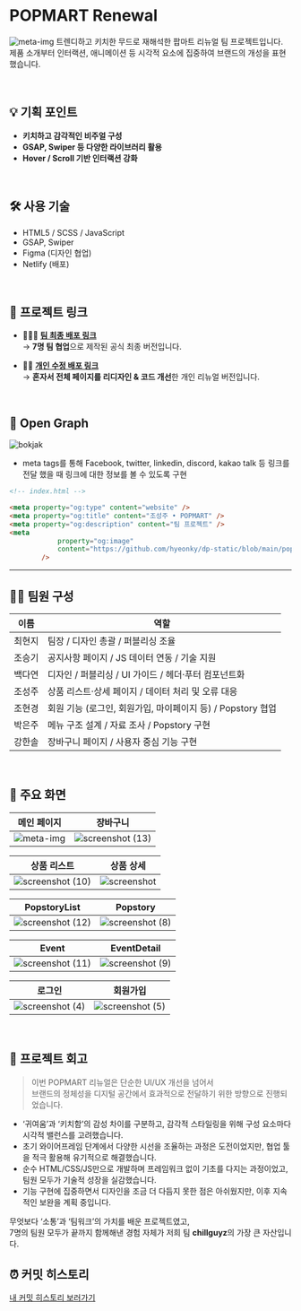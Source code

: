 # POPMART Renewal

 ![meta-img](https://github.com/user-attachments/assets/1397c005-a5ca-4443-8c1b-40866c98e754) 
트렌디하고 키치한 무드로 재해석한 팝마트 리뉴얼 팀 프로젝트입니다.  
제품 소개부터 인터랙션, 애니메이션 등 시각적 요소에 집중하여 브랜드의 개성을 표현했습니다.

<br/>

## 💡 기획 포인트

- **키치하고 감각적인 비주얼 구성**
- **GSAP, Swiper 등 다양한 라이브러리 활용**
- **Hover / Scroll 기반 인터랙션 강화**

<br/>

## 🛠 사용 기술

- HTML5 / SCSS / JavaScript
- GSAP, Swiper
- Figma (디자인 협업)
- Netlify (배포)

<br/>

## 🔗 프로젝트 링크

- 🧑‍🤝‍🧑 **[팀 최종 배포 링크](https://popmart-eosin.vercel.app/)**  
  → **7명 팀 협업**으로 제작된 공식 최종 버전입니다.

- 🧑‍💻 **[개인 수정 배포 링크](https://popmart-project.netlify.app/)**  
  → **혼자서 전체 페이지를 리디자인 & 코드 개선**한 개인 리뉴얼 버전입니다.

<br/>

## 💌 Open Graph

![bokjak](https://github.com/user-attachments/assets/7ebf3c3b-e956-4b3b-926d-2f2ba8e692ef)

- meta tags를 통해 Facebook, twitter, linkedin, discord, kakao talk 등 링크를 전달 했을 때 링크에 대한 정보를 볼 수 있도록 구현
  
```html
<!-- index.html -->

<meta property="og:type" content="website" />
<meta property="og:title" content="조성주 • POPMART" />
<meta property="og:description" content="팀 프로젝트" />
<meta
            property="og:image"
            content="https://github.com/hyeonky/dp-static/blob/main/popmart/meta/meta-img.png?raw=true"
        />
```
---


## 👩‍💻 팀원 구성

| 이름 | 역할 |
|------|------|
| 최현지 | 팀장 / 디자인 총괄 / 퍼블리싱 조율 |
| 조승기 | 공지사항 페이지 / JS 데이터 연동 / 기술 지원 |
| 백다연 | 디자인 / 퍼블리싱 / UI 가이드 / 헤더·푸터 컴포넌트화 |
| 조성주 | 상품 리스트·상세 페이지 / 데이터 처리 및 오류 대응 |
| 조현경 | 회원 기능 (로그인, 회원가입, 마이페이지 등) / Popstory 협업 |
| 박은주 | 메뉴 구조 설계 / 자료 조사 / Popstory 구현 |
| 강한솔 | 장바구니 페이지 / 사용자 중심 기능 구현 |

<br/>

## 📸 주요 화면


| 메인 페이지 | 장바구니 |
|-------------|-------------|
| ![meta-img](https://github.com/user-attachments/assets/1397c005-a5ca-4443-8c1b-40866c98e754) |![screenshot (13)](https://github.com/user-attachments/assets/6ea17462-09e5-4b57-a17e-87ad8a589fed)|

| 상품 리스트 | 상품 상세 |
|-------------|-------------|
| ![screenshot (10)](https://github.com/user-attachments/assets/83027894-33df-4a54-9a40-5fc546bcacb1) | ![screenshot](https://github.com/user-attachments/assets/db1ab285-9593-4794-b85f-9314d7ed6d63) |

| PopstoryList | Popstory |
|-------------|-------------|
|![screenshot (12)](https://github.com/user-attachments/assets/b7715237-7a80-4ddc-98a4-0a7d6f654471) |![screenshot (8)](https://github.com/user-attachments/assets/ccc179d5-1183-4dd9-b1c3-3863367e4695)|

| Event | EventDetail |
|-------------|-------------|
|![screenshot (11)](https://github.com/user-attachments/assets/6a4dcaef-679c-4067-a549-c3c56070eef1) | ![screenshot (9)](https://github.com/user-attachments/assets/083cece5-0405-4afd-b665-a74cb2e8ad0d) |

| 로그인 | 회원가입 |
|-------------|-------------|
|![screenshot (4)](https://github.com/user-attachments/assets/0d90310d-28c1-4ed4-94ca-23d5ddb2b035) |![screenshot (5)](https://github.com/user-attachments/assets/7a2c4320-32e9-4d64-912f-4f6257d07084)|

<br/>


## 📝 프로젝트 회고

> 이번 POPMART 리뉴얼은 단순한 UI/UX 개선을 넘어서  
> 브랜드의 정체성을 디지털 공간에서 효과적으로 전달하기 위한 방향으로 진행되었습니다.  

- ‘귀여움’과 ‘키치함’의 감성 차이를 구분하고, 감각적 스타일링을 위해 구성 요소마다 시각적 밸런스를 고려했습니다.
- 초기 와이어프레임 단계에서 다양한 시선을 조율하는 과정은 도전이었지만, 협업 툴을 적극 활용해 유기적으로 해결했습니다.
- 순수 HTML/CSS/JS만으로 개발하며 프레임워크 없이 기초를 다지는 과정이었고, 팀원 모두가 기술적 성장을 실감했습니다.
- 기능 구현에 집중하면서 디자인을 조금 더 다듬지 못한 점은 아쉬웠지만, 이후 지속적인 보완을 계획 중입니다.

무엇보다 ‘소통’과 ‘팀워크’의 가치를 배운 프로젝트였고,  
7명의 팀원 모두가 끝까지 함께해낸 경험 자체가 저희 팀 **chillguyz**의 가장 큰 자산입니다.


## ⏰ 커밋 히스토리

[내 커밋 히스토리 보러가기](https://github.com/oloklkl/popmart/commits/main/)
<br/>
<br/>
<br/>

